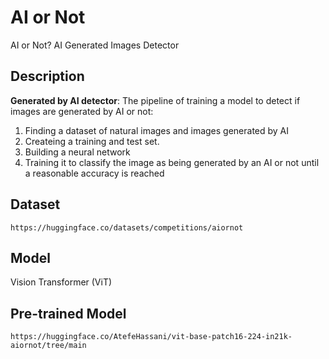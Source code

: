 # AI or Not
AI or Not? AI Generated Images Detector

## Description

**Generated by AI detector**: The pipeline of training a model to detect if images are generated by AI or not:

1. Finding a dataset of natural images and images generated by AI
2. Createing a training and test set.
3. Building a neural network
4. Training it to classify the image as being generated by an AI or not until a reasonable accuracy is reached

## Dataset
```
https://huggingface.co/datasets/competitions/aiornot
```

## Model
Vision Transformer (ViT)


## Pre-trained Model
 ```
 https://huggingface.co/AtefeHassani/vit-base-patch16-224-in21k-aiornot/tree/main
 ```


